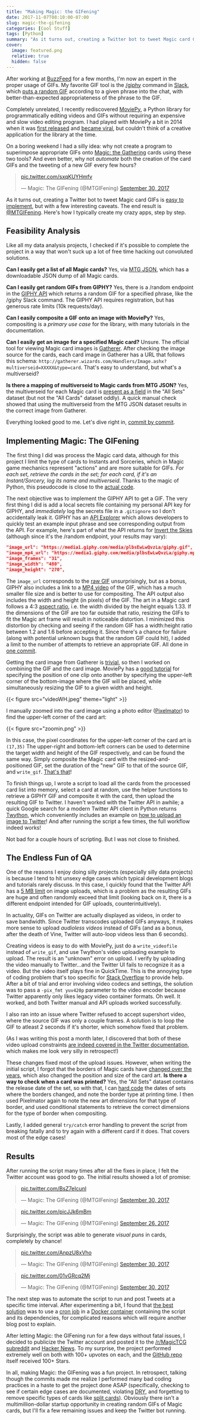 ```yaml
---
title: "Making Magic: the GIFening"
date: 2017-11-07T08:10:00-07:00
slug: magic-the-gifening
categories: [Cool Stuff]
tags: [Python]
summary: "As it turns out, creating a Twitter bot to tweet Magic card GIFs is easy to implement, but with a few interesting caveats."
cover:
  image: featured.png
  relative: true
  hidden: false
---
```


After working at [BuzzFeed](https://www.buzzfeed.com/) for a few months, I'm now an expert in the proper usage of GIFs. My favorite GIF tool is the [/giphy](https://giphy.com) command in [Slack](https://slack.com), which [puts a random GIF](https://get.slack.help/hc/en-us/articles/204714258-Add-Giphy-search-to-Slack) according to a given phrase into the chat, with better-than-expected appropriateness of the phrase to the GIF.

Completely unrelated, I recently rediscovered [MoviePy](https://github.com/Zulko/moviepy), a Python library for programmatically editing videos and GIFs without requiring an expensive and slow video editing program. I had played with MoviePy a bit in 2014 when it was [first released](http://zulko.github.io/blog/2014/01/23/making-animated-gifs-from-video-files-with-python/#) and [became viral](https://news.ycombinator.com/item?id=7121104), but couldn't think of a creative application for the library at the time.

On a boring weekend I had a silly idea: why not create a program to superimpose appropriate GIFs onto [Magic: the Gathering](https://magic.wizards.com/en) cards using these two tools? And even better, why not _automate_ both the creation of the card GIFs and the tweeting of a new GIF every few hours?

<span><blockquote class="twitter-tweet" data-lang="en"><p lang="und" dir="ltr"><a href="https://t.co/sxqKUYHmfv">pic.twitter.com/sxqKUYHmfv</a></p>&mdash; Magic: The GIFening (@MTGIFening) <a href="https://twitter.com/MTGIFening/status/913993793052880897?ref_src=twsrc%5Etfw">September 30, 2017</a></blockquote> <script async src="https://platform.twitter.com/widgets.js" charset="utf-8"></script> </span>

As it turns out, creating a Twitter bot to tweet Magic card GIFs is [easy to implement](https://github.com/minimaxir/magic-the-gifening), but with a few interesting caveats. The end result is [@MTGIFening](https://twitter.com/MTGIFening). Here's how I typically create my crazy apps, step by step.

## Feasibility Analysis

Like all my data analysis projects, I checked if it's possible to complete the project in a way that won't suck up a lot of free time hacking out convoluted solutions.

**Can I easily get a list of all Magic cards?** Yes, via [MTG JSON](https://mtgjson.com), which has a downloadable JSON dump of all Magic cards.

**Can I easily get random GIFs from GIPHY?** Yes, there is a /random endpoint in the [GIPHY API](https://developers.giphy.com) which returns a random GIF for a specified phrase, like the /giphy Slack command. The GIPHY API requires registration, but has generous rate limits (10k requests/day).

**Can I easily composite a GIF onto an image with MoviePy?** Yes, compositing is a _primary use case_ for the library, with many tutorials in the documentation.

**Can I easily get an image for a specified Magic card?** Unsure. The official tool for viewing Magic card images is [Gatherer](http://gatherer.wizards.com/Pages/Default.aspx). After checking the image source for the cards, each card image in Gatherer has a URL that follows this schema: `http://gatherer.wizards.com/Handlers/Image.ashx?multiverseid=XXXXX&type=card`. That's easy to understand, but what's a multiverseid?

**Is there a mapping of multiverseid to Magic cards from MTG JSON?** Yes, the multiverseid for each Magic card is [present as a field](https://mtgjson.com/documentation.html) in the "All Sets" dataset (but not the "All Cards" dataset oddly). A quick manual check showed that using the multiverseid from the MTG JSON dataset results in the correct image from Gatherer.

Everything looked good to me. Let's dive right in, [commit by commit](https://github.com/minimaxir/magic-the-gifening/commits/master).

## Implementing Magic: The GIFening

The first thing I did was process the Magic card data, although for this project I limit the type of cards to Instants and Sorceries, which in Magic game mechanics represent "actions" and are more suitable for GIFs. _For each set, retrieve the cards in the set; for each card, if it's an Instant/Sorcery, log its name and multiverseid_. Thanks to the magic of Python, this pseudocode is close to the [actual code](https://github.com/minimaxir/magic-the-gifening/commit/3f626ae5d49a567322c6237210ab554281d462f4).

The next objective was to implement the GIPHY API to get a GIF. The very first thing I did is add a local secrets file containing my personal API key for GIPHY, and _immediately_ log the secrets file in a `.gitignore` so I don't accidentally leak it. GIPHY has an [API Explorer](https://developers.giphy.com/explorer/) which allows developers to quickly test an example input phrase and see corresponding output from the API. For example, here's part of what the API returns for [Invert the Skies](http://gatherer.wizards.com/Pages/Card/Details.aspx?multiverseid=151108) (although since it's the /random endpoint, your results may vary):

```json
"image_url": "https://media1.giphy.com/media/plbsEwLwQvzLa/giphy.gif",
"image_mp4_url": "https://media1.giphy.com/media/plbsEwLwQvzLa/giphy.mp4",
"image_frames": "31",
"image_width": "480",
"image_height": "270",
```

The `image_url` corresponds to the [raw GIF](https://media1.giphy.com/media/plbsEwLwQvzLa/giphy.gif) unsurprisingly, but as a bonus, GIPHY also includes a link to a [MP4 video](https://media1.giphy.com/media/plbsEwLwQvzLa/giphy.mp4) of the GIF, which has a much smaller file size and is better to use for compositing. The API output also includes the width and height (in pixels) of the GIF. The art in a Magic card follows a 4:3 [aspect ratio](<https://en.wikipedia.org/wiki/Aspect_ratio_(image)>), i.e. the width divided by the height equals 1.33. If the dimensions of the GIF are too far outside that ratio, resizing the GIFs to fit the Magic art frame will result in noticeable distortion. I minimized this distortion by checking and seeing if the random GIF has a width:height ratio between 1.2 and 1.6 before accepting it. Since there's a chance for failure (along with potential unknown bugs that the random GIF could hit), I added a limit to the number of attempts to retrieve an appropriate GIF. All done in [one commit](https://github.com/minimaxir/magic-the-gifening/commit/c2e4b6b9d58d1aa360f6f67a049ec962d0430b91).

Getting the card image from Gatherer is [trivial](https://github.com/minimaxir/magic-the-gifening/commit/c92440cd459640da9346cf31a79e768ac8641ea9), so then I worked on combining the GIF and the card image. MoviePy has a [good tutorial](http://zulko.github.io/moviepy/getting_started/compositing.html) for specifying the position of one clip onto another by specifying the upper-left corner of the bottom-image where the GIF will be placed, while simultaneously resizing the GIF to a given width and height.

{{< figure src="videoWH.jpeg" theme="light" >}}

I manually zoomed into the card image using a photo editor ([Pixelmator](http://www.pixelmator.com/mac/)) to find the upper-left corner of the card art:

{{< figure src="zoomin.png" >}}

In this case, the pixel coordinates for the upper-left corner of the card art is `(17,35)` The upper-right and bottom-left corners can be used to determine the target width and height of the GIF respectively, and can be found the same way. Simply composite the Magic card with the resized-and-positioned GIF, set the duration of the "new" GIF to that of the source GIF, and `write_gif`. [That's that](https://github.com/minimaxir/magic-the-gifening/commit/55a52ddfc7f43d128c08c8a243254e08a171de5e)!

To finish things up, I wrote a script to load all the cards from the processed card list into memory, select a card at random, use the helper functions to retrieve a GIPHY GIF and composite it with the card, then upload the resulting GIF to Twitter. I haven't worked with the Twitter API in awhile; a quick Google search for a modern Twitter API client in Python returns [Twython](https://github.com/ryanmcgrath/twython), which conveniently includes an example on [how to upload an image to Twitter](https://twython.readthedocs.io/en/latest/usage/advanced_usage.html#updating-status-with-image)! And after running the script a few times, the full workflow indeed works!

Not bad for a couple hours of scripting. But I was not close to finished.

## The Endless Fun of QA

One of the reasons I enjoy doing silly projects (especially silly data projects) is because I tend to hit unsexy edge cases which typical development blogs and tutorials rarely discuss. In this case, I quickly found that the Twitter API has a [5 MB limit](https://developer.twitter.com/en/docs/media/upload-media/overview) on image uploads, which is a problem as the resulting GIFs are huge and often randomly exceed that limit (looking back on it, there is a different endpoint intended for GIF uploads, counterintuitively).

In actuality, GIFs on Twitter are actually displayed as videos, in order to save bandwidth. Since Twitter transcodes uploaded GIFs anyways, it makes more sense to upload _audioless videos_ instead of GIFs (and as a bonus, after the death of Vine, Twitter will auto-loop videos less than 6 seconds).

Creating videos is easy to do with MoviePy, just do a `write_videofile` instead of `write_gif`, and use Twython's video uploading example to upload. The result is an "unknown" error on upload. I verify by uploading the video manually to Twitter...and the Twitter UI fails to recognize it as a video. But the video itself plays fine in QuickTime. This is the annoying type of coding problem that's too specific for [Stack Overflow](https://stackoverflow.com) to provide help. After a bit of trial and error involving video codecs and settings, the solution was to pass a `-pix_fmt yuv420p` parameter to the video encoder because Twitter apparently only likes legacy video container formats. Oh well. It worked, and both Twitter manual and API uploads worked successfully.

I also ran into an issue where Twitter refused to accept supershort video, where the source GIF was only a couple frames. A solution is to loop the GIF to atleast 2 seconds if it's shorter, which somehow fixed that problem.

(As I was writing this post a month later, I discovered that both of these video upload constraints [are indeed covered in the Twitter documentation](https://developer.twitter.com/en/docs/media/upload-media/uploading-media/media-best-practices), which makes me look very silly in retrospect!)

These changes fixed most of the upload issues. However, when writing the initial script, I forgot that the borders of Magic cards have [changed over the years](https://mtg.gamepedia.com/Card_frame), which also changed the position and size of the card art. **Is there a way to check when a card was printed?** Yes, the "All Sets" dataset contains the release date of the set, so with that, I can [hard code](https://github.com/minimaxir/magic-the-gifening/commit/0dfb678f1955f50b54b632e57087df847ec16f05) the dates of sets where the borders changed, and note the border type at printing time. I then used Pixelmator again to note the new art dimensions for that type of border, and used conditional statements to retrieve the correct dimensions for the type of border when compositing.

Lastly, I added general `try/catch` error handling to prevent the script from breaking fatally and to try again with a different card if it does. That covers most of the edge cases!

## Results

After running the script many times after all the fixes in place, I felt the Twitter account was good to go. The initial results showed a lot of promise:

<span><blockquote class="twitter-tweet" data-lang="en"><p lang="und" dir="ltr"><a href="https://t.co/BsZ7eIcunl">pic.twitter.com/BsZ7eIcunl</a></p>&mdash; Magic: The GIFening (@MTGIFening) <a href="https://twitter.com/MTGIFening/status/913981726182981632?ref_src=twsrc%5Etfw">September 30, 2017</a></blockquote> <script async src="https://platform.twitter.com/widgets.js" charset="utf-8"></script></span>

<span><blockquote class="twitter-tweet" data-lang="en"><p lang="und" dir="ltr"><a href="https://t.co/picJJk6mBm">pic.twitter.com/picJJk6mBm</a></p>&mdash; Magic: The GIFening (@MTGIFening) <a href="https://twitter.com/MTGIFening/status/912525635632775168?ref_src=twsrc%5Etfw">September 26, 2017</a></blockquote>

<script async src="https://platform.twitter.com/widgets.js" charset="utf-8"></script></span>

Surprisingly, the script was able to generate _visual puns_ in cards, completely by chance!

<span><blockquote class="twitter-tweet" data-lang="en"><p lang="und" dir="ltr"><a href="https://t.co/AnpzU8xVho">pic.twitter.com/AnpzU8xVho</a></p>&mdash; Magic: The GIFening (@MTGIFening) <a href="https://twitter.com/MTGIFening/status/913972922330497024?ref_src=twsrc%5Etfw">September 30, 2017</a></blockquote>

<script async src="https://platform.twitter.com/widgets.js" charset="utf-8"></script></span>

<span><blockquote class="twitter-tweet" data-lang="en"><p lang="und" dir="ltr"><a href="https://t.co/01vGRcq2Mj">pic.twitter.com/01vGRcq2Mj</a></p>&mdash; Magic: The GIFening (@MTGIFening) <a href="https://twitter.com/MTGIFening/status/913987002235740160?ref_src=twsrc%5Etfw">September 30, 2017</a></blockquote>

<script async src="https://platform.twitter.com/widgets.js" charset="utf-8"></script></span>

The next step was to automate the script to run and post Tweets at a specific time interval. After experimenting a bit, I found that [the best solution](https://github.com/minimaxir/magic-the-gifening/commit/f355d5e80503c67c6e1a0e5fd1b744faf3cf8223) was to use a [cron job](https://en.wikipedia.org/wiki/Cron) in a [Docker container](https://www.docker.com/what-docker) containing the script and its dependencies, for complicated reasons which will require another blog post to explain.

After letting Magic: the GIFening run for a few days without fatal issues, I decided to publicize the Twitter account and posted it to the [/r/MagicTCG subreddit](https://www.reddit.com/r/magicTCG/comments/7598g5/i_made_a_twitter_bot_which_tweets_magic_cards/) and [Hacker News](https://news.ycombinator.com/item?id=15449955). To my surprise, the project performed extremely well on both with 100+ upvotes on each, and the [GitHub repo](https://github.com/minimaxir/magic-the-gifening) itself received 100+ Stars.

In all, making Magic: the GIFening was a fun project. In retrospect, talking though the commits made me realize I performed many bad coding practices in a haste to get the project done ASAP (specifically, checking to see if certain edge cases are documented, violating [DRY](https://en.wikipedia.org/wiki/Don%27t_repeat_yourself), and forgetting to remove specific types of cards like [split cards](https://twitter.com/MTGIFening/status/924969160307744769)). Obviously there isn't a multimillion-dollar startup opportunity in creating random GIFs of Magic cards, but I'll fix a few remaining issues and keep the Twitter bot running.
